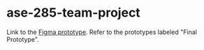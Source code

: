 # ase-285-team-project

Link to the [Figma prototype](https://www.figma.com/design/vwTowZkKVoDOYUjyG5zJS8/Dietary-Restrictions-App?node-id=0-1&t=pSXi5ugxrOE2Ej4M-1). Refer to the prototypes labeled "Final Prototype".
